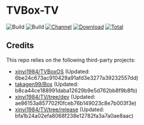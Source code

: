 # TVBox-TV

![Build](https://shields.io/github/actions/workflow/status/xinyi1984/TVBox-TV/TV.yml?branch=master&logo=github&label=Build)
![Build](https://shields.io/github/actions/workflow/status/xinyi1984/TVBox-TV/TVBox.yml?branch=master&logo=github&label=Build)
[![Channel](https://img.shields.io/badge/Follow-Telegram-blue.svg?logo=telegram)](https://t.me/klbot)
[![Download](https://img.shields.io/github/v/release/xinyi1984/TVBox-TV?color=orange&logoColor=orange&label=Download&logo=DocuSign)](https://github.com/xinyi1984/TVBox-TV/releases/latest) 
[![Total](https://shields.io/github/downloads/xinyi1984/TVBox-TV/total?logo=Bookmeter&label=Counts&logoColor=yellow&color=yellow)](https://github.com/xinyi1984/TVBox-TV/releases)

## Credits
This repo relies on the following third-party projects:
- [xinyi1984/TVBoxOS](https://github.com/xinyi1984/TVBoxOS) (Updated: 6be24c673ac910429a91afd3e3277a39232557dd)
- [takagen99/Box](https://github.com/takagen99/Box) (Updated: b8ca44ce188991daba12629b9e5d762bb8f9b8fb)
- [xinyi1984/TV/tree/dev](https://github.com/xinyi1984/TV/tree/dev) (Updated: ae86153a857702f0fceb76b149023c8e7b003f3e)
- [xinyi1984/TV/tree/release](https://github.com/xinyi1984/TV/tree/release) (Updated: bfa1b24a02efa8068f238e12782fa3a7a0ae8aac)
